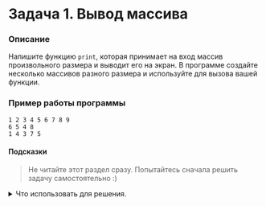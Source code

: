 # Задача 1. Вывод массива

### Описание
Напишите функцию `print`, которая принимает на вход массив произвольного размера и выводит его на экран. В программе создайте несколько массивов разного размера и используйте для вызова вашей функции.

### Пример работы программы
```
1 2 3 4 5 6 7 8 9
6 5 4 8
1 4 3 7 5
```
#### Подсказки

> Не читайте этот раздел сразу. Попытайтесь сначала решить задачу самостоятельно :)

<details>

<summary>Что использовать для решения.</summary>

Чтобы передать массив в функцию, используйте в качестве аргументов функции указатель и размер массива.

Для прохождения по массиву используйте цикл `for`, для доступа к элементам массива используйте оператор индексации (`[ ]`).

Для вывода на консоль использовать  `std::cout`.

</details>

